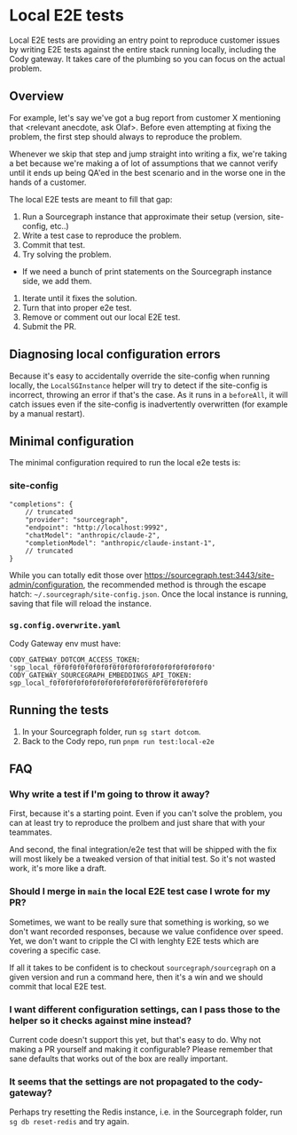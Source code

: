 # Local E2E tests 

Local E2E tests are providing an entry point to reproduce customer issues by writing E2E tests against 
the entire stack running locally, including the Cody gateway. It takes care of the plumbing so you can 
focus on the actual problem. 

## Overview 

For example, let's say we've got a bug report from customer X mentioning that <relevant anecdote, ask Olaf>. 
Before even attempting at fixing the problem, the first step should always to reproduce the problem. 

Whenever we skip that step and jump straight into writing a fix, we're taking a bet because we're making a of lot 
of assumptions that we cannot verify until it ends up being QA'ed in the best scenario and in the worse one
in the hands of a customer. 

The local E2E tests are meant to fill that gap:

1. Run a Sourcegraph instance that approximate their setup (version, site-config, etc..) 
1. Write a test case to reproduce the problem.
1. Commit that test.
1. Try solving the problem. 
  - If we need a bunch of print statements on the Sourcegraph instance side, we add them.
1. Iterate until it fixes the solution.
1. Turn that into proper e2e test. 
1. Remove or comment out our local E2E test.
1. Submit the PR. 

## Diagnosing local configuration errors

Because it's easy to accidentally override the site-config when running locally, the 
`LocalSGInstance` helper will try to detect if the site-config is incorrect, throwing an 
error if that's the case. As it runs in a `beforeAll`, it will catch issues even if the 
site-config is inadvertently overwritten (for example by a manual restart).

## Minimal configuration

The minimal configuration required to run the local e2e tests is: 

### site-config

```
"completions": {
    // truncated
    "provider": "sourcegraph",
    "endpoint": "http://localhost:9992",
    "chatModel": "anthropic/claude-2",
    "completionModel": "anthropic/claude-instant-1",
    // truncated
}
```

While you can totally edit those over https://sourcegraph.test:3443/site-admin/configuration, the 
recommended method is through the escape hatch: `~/.sourcegraph/site-config.json`. Once the local
instance is running, saving that file will reload the instance.

### `sg.config.overwrite.yaml`

Cody Gateway env must have: 

```
CODY_GATEWAY_DOTCOM_ACCESS_TOKEN: 'sgp_local_f0f0f0f0f0f0f0f0f0f0f0f0f0f0f0f0f0f0f0f0'
CODY_GATEWAY_SOURCEGRAPH_EMBEDDINGS_API_TOKEN: sgp_local_f0f0f0f0f0f0f0f0f0f0f0f0f0f0f0f0f0f0f0f0
```

## Running the tests 

1. In your Sourcegraph folder, run `sg start dotcom`.
1. Back to the Cody repo, run `pnpm run test:local-e2e`

## FAQ 

### Why write a test if I'm going to throw it away?

First, because it's a starting point. Even if you can't solve the problem, you can at least try
to reproduce the prolbem and just share that with your teammates. 

And second, the final integration/e2e test that will be shipped with the fix will most likely 
be a tweaked version of that initial test. So it's not wasted work, it's more like a draft.

### Should I merge in `main` the local E2E test case I wrote for my PR?

Sometimes, we want to be really sure that something is working, so we don't want recorded responses,
because we value confidence over speed. Yet, we don't want to cripple the CI with lenghty E2E tests 
which are covering a specific case. 

If all it takes to be confident is to checkout `sourcegraph/sourcegraph` on a given version and run 
a command here, then it's a win and we should commit that local E2E test.

### I want different configuration settings, can I pass those to the helper so it checks against mine instead?

Current code doesn't support this yet, but that's easy to do. Why not making a PR yourself and making it 
configurable? Please remember that sane defaults that works out of the box are really important.

### It seems that the settings are not propagated to the cody-gateway?

Perhaps try resetting the Redis instance, i.e. in the Sourcegraph folder, run `sg db reset-redis` and 
try again.
